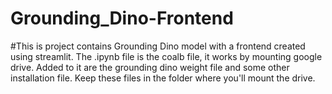 # Grounding_Dino-Frontend

#This is project contains Grounding Dino model with a frontend created using streamlit. The .ipynb file is the coalb file, it works by mounting google drive. Added to it are the grounding dino weight file and some other installation file. Keep these files in the folder where you'll mount the drive. 
